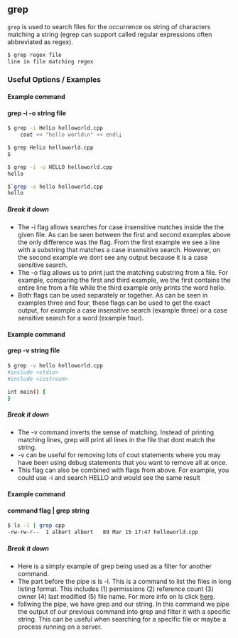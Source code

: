 ---
---

grep
-------

`grep` is used to search files for the occurrence os string of characters matching a string (egrep can support called regular expressions often abbreviated as regex).

~~~ bash
$ grep regex file
line in file matching regex
~~~

<!--more-->

### Useful Options / Examples

#### Example command

####  grep -i -o string file
~~~ bash
$ grep -i HelLo helloworld.cpp
	cout << "hello world\n" << endl;
~~~
~~~ bash
$ grep HelLo helloworld.cpp
$ 
~~~
~~~ bash
$ grep -i -o HELLO helloworld.cpp
hello
~~~
~~~ bash 
$`grep -o hello helloworld.cpp
hello
~~~

##### Break it down

* The -i flag allows searches for case insensitive matches inside the the given file. As can be seen between the first and second examples above the only difference was the flag. From the first example we see a line with a substring that matches a case insensitive search. However, on the second example we dont see any output because it is a case sensitive search.
* The -o flag allows us to print just the matching substring from a file. For example, comparing the first and third example, we the first contains the entire line from a file while the third example only prints the word hello.
* Both flags can be used separately or together. As can be seen in examples three and four, these flags can be used to get the exact output, for example a case insensitive search (example three) or 
a case sensitive search for a word (example four).

#### Example command

####  grep -v string file
~~~ bash
$ grep -v hello helloworld.cpp
#include <stdio>
#include <iostream>

int main() {
}
~~~

##### Break it down

* The -v command inverts the sense of matching. Instead of printing matching lines, grep will print all lines in the file that dont match the string.
* -v can be useful for removing lots of cout statements where you may have been using debug statements that you want to remove all at once.
* This flag can also be combined with flags from above. For example, you could use -i and search HELLO and would see the same result

#### Example command

#### command flag | grep string

~~~ bash
$ ls -l | grep cpp
-rw-rw-r--  1 albert albert   89 Mar 15 17:47 helloworld.cpp
~~~

##### Break it down

* Here is a simply example of grep being used as a filter for another command.
* The part before the pipe is ls -l. This is a command to list the files in long listing format. This includes (1) permissions (2) reference count (3) owner (4) last modified (5) file name. For more info on ls click [here](https://c4cs.github.io/commands/basics/ls.html).
* follwing the pipe, we have grep and our string. In this command we pipe the output of our previous command into grep and filter it with a specific string. This can be useful when searching for a specific file or maybe a process running on a server.


